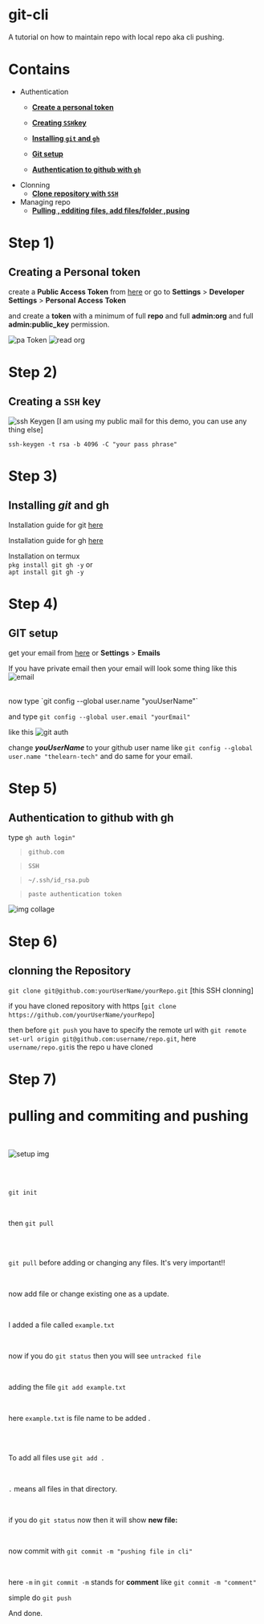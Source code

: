 # git-cli
A tutorial on how to maintain repo with local repo aka cli pushing.

# Contains 

 * Authentication
     * [**Create a personal token**](#step-1)
     
     * [**Creating `SSH`key**](#step-2) 
     
     * [**Installing `git` and `gh`**](#step-3)
 
     * [**Git setup**](#step-4)

     * [**Authentication to github with `gh`**](#step-5)
 * Clonning
     * [**Clone repository with `SSH`**](#step-6) 
 * Managing repo
     * [**Pulling , edditing files, add files/folder ,pusing**](#step-7)
  
 


  
  
  
# Step 1)

  ## Creating a Personal token

create a **Public Access Token** from
[here](https://github.com/settings/tokens) or go to **Settings** > **Developer** **Settings** > **Personal** **Access** **Token**

and create a **token** with a minimum of full **repo** and full **admin:org** and full **admin:public_key** permission.

![pa Token](https://raw.githubusercontent.com/thelearn-tech/img/main/IMG_20220413_102222.jpg)
![read org](https://raw.githubusercontent.com/thelearn-tech/img/main/IMG_20220413_102249.jpg)



#  Step 2)
  
## Creating a `SSH` key

 ![ssh Keygen](https://raw.githubusercontent.com/thelearn-tech/img/main/IMG_20220408_081622.jpg)
 [I am using my public mail for this demo, you can use any thing else]

`ssh-keygen -t rsa -b 4096 -C "your pass phrase"`


# Step 3)

  ## Installing ***git*** and **gh**
  
  Installation guide for git [here](https://github.com/git-guides/install-git#:~:text=To%20install%20Git%2C%20run%20the,installation%20by%20typing%3A%20git%20version%20.)

  Installation guide for gh [here](https://github.com/cli/cli/blob/trunk/docs/install_linux.md)
  
  Installation on termux
  <br>
  `pkg install git gh -y` or 
  <br>
  `apt install git gh -y`

# Step 4)
  ## GIT setup

get your email from [here](https://github.com/settings/emails) or **Settings** > **Emails**

If you have private email then your email will look some thing like this ![email](https://raw.githubusercontent.com/thelearn-tech/img/main/IMG_20220101_163547.jpg)


<br>
now type   `git config --global user.name "youUserName"`

and type `git config --global user.email "yourEmail"`

like this 
![git auth](https://raw.githubusercontent.com/thelearn-tech/img/main/IMG_20220101_162613.jpg)

change ***youUserName*** to your github user name like `git config --global user.name "thelearn-tech"` and do same for your email. 


# Step 5)

  ## Authentication to github with gh
  
type  `gh auth login"`
   > `github.com`
   
   > `SSH`
   
   > `~/.ssh/id_rsa.pub`
   
   > `paste authentication token`
  
![img collage](https://raw.githubusercontent.com/thelearn-tech/img/main/IMG_20220413_111513.jpg)




# Step 6)

## clonning the Repository 

`git clone git@github.com:yourUserName/yourRepo.git` [this SSH clonning]

if you have cloned repository with https [`git clone https://github.com/yourUserName/yourRepo`]

then before `git push` you have to specify the remote url with `git remote set-url origin git@github.com:username/repo.git`,
here `username/repo.git`is the repo u have cloned




# Step 7)

 # pulling and commiting and pushing
 

 <br>

![setup img](https://raw.githubusercontent.com/thelearn-tech/img/main/IMG_20220102_105927.jpg)
 
<br>
 <br>

 `git init`
 
<br>

then `git pull`
 
<br>
 <br>

 `git pull` before adding or changing any files. It's very important!!
 
<br>

 now add file or change existing one as a update.
 
<br>

 I added a file called `example.txt`
 
<br>

 now if you do `git status` then you will see `untracked file`
 
<br>

 adding the file `git add example.txt` 
 
<br>

 here `example.txt` is file name to be added . 

 <br>
 <br>
 
To add all files use `git add .`
 
<br>

 `.` means all files in that directory.
 
 <br>
 
 if you do `git status` now then it will show **new file:**
 
<br>

 now commit with `git commit -m "pushing file in cli"`

<br>

 here `-m` in `git commit -m` stands for **comment** like `git commit -m "comment"`
 

simple do `git push`

And done.

